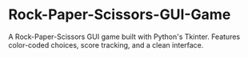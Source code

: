 # Rock-Paper-Scissors-GUI-Game
A Rock-Paper-Scissors GUI game built with Python's Tkinter. Features color-coded choices, score tracking, and a clean interface. 
